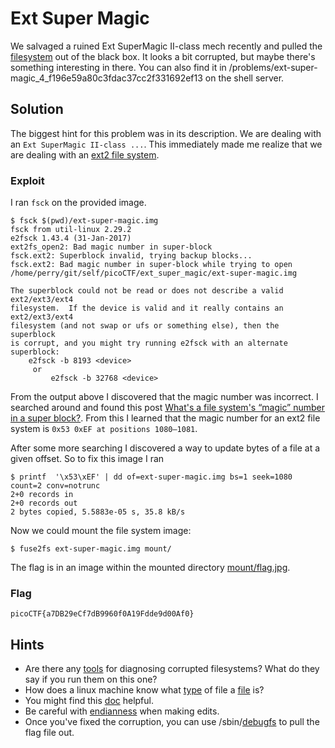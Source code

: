 # Ext Super Magic
We salvaged a ruined Ext SuperMagic II-class mech recently and pulled the [filesystem](ext-super-magic.img) out of the black box. It looks a bit corrupted, but maybe there's something interesting in there. You can also find it in /problems/ext-super-magic_4_f196e59a80c3fdac37cc2f331692ef13 on the shell server.

## Solution
The biggest hint for this problem was in its description. We are dealing with an `Ext SuperMagic II-class ...`. This immediately made me realize that we are dealing with an [ext2 file system](https://en.wikipedia.org/wiki/Ext2).

### Exploit
I ran `fsck` on the provided image.
```
$ fsck $(pwd)/ext-super-magic.img
fsck from util-linux 2.29.2
e2fsck 1.43.4 (31-Jan-2017)
ext2fs_open2: Bad magic number in super-block
fsck.ext2: Superblock invalid, trying backup blocks...
fsck.ext2: Bad magic number in super-block while trying to open /home/perry/git/self/picoCTF/ext_super_magic/ext-super-magic.img

The superblock could not be read or does not describe a valid ext2/ext3/ext4
filesystem.  If the device is valid and it really contains an ext2/ext3/ext4
filesystem (and not swap or ufs or something else), then the superblock
is corrupt, and you might try running e2fsck with an alternate superblock:
    e2fsck -b 8193 <device>
     or
         e2fsck -b 32768 <device>
```

From the output above I discovered that the magic number was incorrect. I searched around and found this post [What's a file system's “magic” number in a super block?](https://superuser.com/questions/239088/whats-a-file-systems-magic-number-in-a-super-block). From this I learned that the magic number for an ext2 file system is `0x53 0xEF at positions 1080–1081`.

After some more searching I discovered a way to update bytes of a file at a given offset. So to fix this image I ran
```
$ printf  '\x53\xEF' | dd of=ext-super-magic.img bs=1 seek=1080 count=2 conv=notrunc                     
2+0 records in
2+0 records out
2 bytes copied, 5.5883e-05 s, 35.8 kB/s
```

Now we could mount the file system image:
```
$ fuse2fs ext-super-magic.img mount/
```

The flag is in an image within the mounted directory [mount/flag.jpg](flag.jpg).

### Flag
```
picoCTF{a7DB29eCf7dB9960f0A19Fdde9d00Af0}
```


## Hints
- Are there any [tools](https://en.wikipedia.org/wiki/Fsck) for diagnosing corrupted filesystems? What do they say if you run them on this one?
- How does a linux machine know what [type](https://www.garykessler.net/library/file_sigs.html) of file a [file](https://linux.die.net/man/1/file) is?
- You might find this [doc](https://www.nongnu.org/ext2-doc/ext2.html) helpful.
- Be careful with [endianness](https://en.wikipedia.org/wiki/Endianness) when making edits.
- Once you've fixed the corruption, you can use /sbin/[debugfs](https://linux.die.net/man/8/debugfs) to pull the flag file out.
